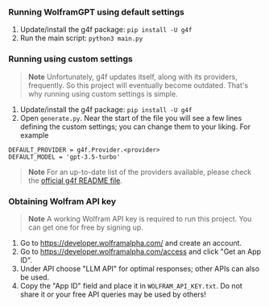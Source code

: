 ### Running WolframGPT using default settings
1. Update/install the g4f package: `pip install -U g4f`
2. Run the main script: `python3 main.py`

### Running using custom settings
>**Note**
> Unfortunately, g4f updates itself, along with its providers, frequently. So this project will
eventually become outdated. That's why running using custom settings is simple.

1. Update/install the g4f package: `pip install -U g4f`
2. Open `generate.py`. Near the start of the file you will see a few lines defining the custom settings;
you can change them to your liking. For example
```
DEFAULT_PROVIDER = g4f.Provider.<provider>
DEFAULT_MODEL = 'gpt-3.5-turbo'
```

>**Note**
> For an up-to-date list of the providers available, please check the 
[official g4f README file](https://github.com/xtekky/gpt4free/blob/main/README.md#models).


### Obtaining Wolfram API key
>**Note**
> A working Wolfram API key is required to run this project. You can get one for free by signing up.

1. Go to https://developer.wolframalpha.com/ and create an account.
2. Go to https://developer.wolframalpha.com/access and click "Get an App ID".
3. Under API choose "LLM API" for optimal responses; other APIs can also be used.
4. Copy the "App ID" field and place it in `WOLFRAM_API_KEY.txt`. Do not share it or
your free API queries may be used by others!